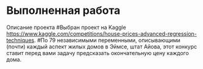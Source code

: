 # Выполненная работа
Описание проекта
#Выбран проект на  Kaggle https://www.kaggle.com/competitions/house-prices-advanced-regression-techniques. 
#По 79 независимыми переменными, описывающими (почти) каждый аспект жилых домов в Эймсе, штат Айова, этот конкурс ставит перед вами задачу предсказать окончательную цену каждого дома.
